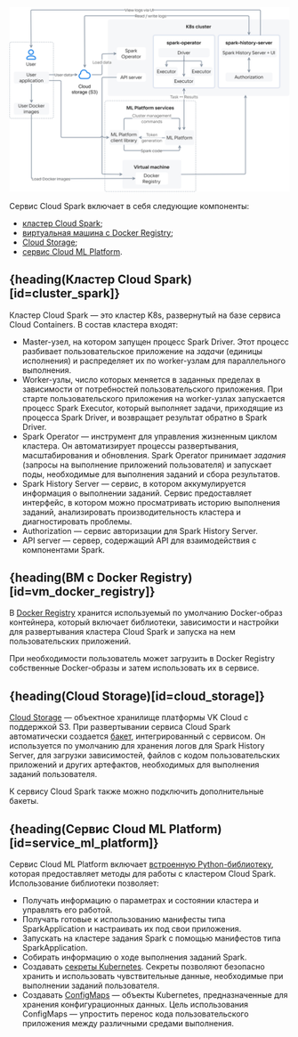 ![Архитектура сервиса](./assets/components_scheme.png)

Сервис Cloud Spark включает в себя следующие компоненты:

- [кластер Cloud Spark](#cluster_spark);
- [виртуальная машина с Docker Registry](#vm_docker_registry);
- [Cloud Storage](#cloud_storage);
- [сервис Cloud ML Platform](#service_ml_platform).

## {heading(Кластер Cloud Spark)[id=cluster_spark]}

Кластер Cloud Spark — это кластер K8s, развернутый на базе сервиса Cloud Containers. В состав кластера входят:

- Master-узел, на котором запущен процесс Spark Driver. Этот процесс разбивает пользовательское приложение на *задачи* (единицы исполнения) и распределяет их по worker-узлам для параллельного выполнения.
- Worker-узлы, число которых меняется в заданных пределах в зависимости от потребностей пользовательского приложения. При старте пользовательского приложения на worker-узлах запускается процесс Spark Executor, который выполняет задачи, приходящие из процесса Spark Driver, и возвращает результат обратно в Spark Driver.
- Spark Operator — инструмент для управления жизненным циклом кластера. Он автоматизирует процессы развертывания, масштабирования и обновления. Spark Operator принимает *задания* (запросы на выполнение приложений пользователя) и запускает поды, необходимые для выполнения заданий и сбора результатов.
- Spark History Server — сервис, в котором аккумулируется информация о выполнении заданий. Сервис предоставляет интерфейс, в котором можно просматривать историю выполнения заданий, анализировать производительность кластера и диагностировать проблемы.
- Authorization — сервис авторизации для Spark History Server.
- API server — сервер, содержащий API для взаимодействия с компонентами Spark.

## {heading(ВМ с Docker Registry)[id=vm_docker_registry]}

В [Docker Registry](/ru/kubernetes/k8s/instructions/addons/advanced-installation/install-advanced-registry) хранится используемый по умолчанию Docker-образ контейнера, который включает библиотеки, зависимости и настройки для развертывания кластера Cloud Spark и запуска на нем пользовательских приложений.

При необходимости пользователь может загрузить в Docker Registry собственные Docker-образы и затем использовать их в сервисе.

## {heading(Cloud Storage)[id=cloud_storage]}

[Cloud Storage](/ru/storage/s3) — объектное хранилище платформы VK Cloud с поддержкой S3. При развертывании сервиса Cloud Spark автоматически создается [бакет](/ru/storage/s3/reference#baket), интегрированный с сервисом. Он используется по умолчанию для хранения логов для Spark History Server, для загрузки зависимостей, файлов с кодом пользовательских приложений и других артефактов, необходимых для выполнения заданий пользователя.

К сервису Cloud Spark также можно подключить дополнительные бакеты.

## {heading(Сервис Cloud ML Platform)[id=service_ml_platform]}

Сервис Cloud ML Platform включает [встроенную Python-библиотеку](../../ml-platform-library), которая предоставляет методы для работы с кластером Cloud Spark. Использование библиотеки позволяет:

- Получать информацию о параметрах и состоянии кластера и управлять его работой.
- Получать готовые к использованию манифесты типа SparkApplication и настраивать их под свои приложения.
- Запускать на кластере задания Spark с помощью манифестов типа SparkApplication.
- Собирать информацию о ходе выполнения заданий Spark.
- Создавать [секреты Kubernetes](https://kubernetes.io/docs/concepts/configuration/secret/). Секреты позволяют безопасно хранить и использовать чувствительные данные, необходимые при выполнении заданий пользователя.
- Создавать [ConfigMaps](https://kubernetes.io/docs/concepts/configuration/configmap/) — объекты Kubernetes, предназначенные для хранения конфигурационных данных. Цель использования ConfigMaps — упростить перенос кода пользовательского приложения между различными средами выполнения.
